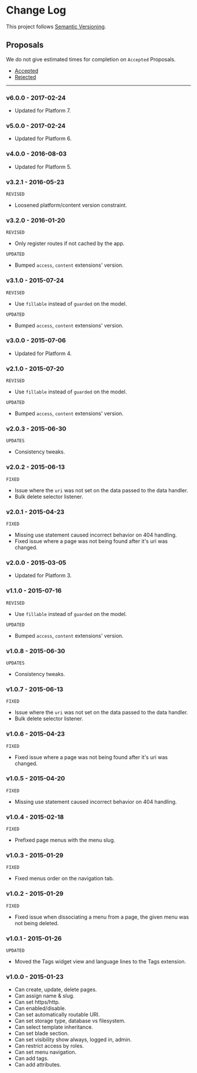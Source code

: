 # Change Log

This project follows [Semantic Versioning](CONTRIBUTING.md).

## Proposals

We do not give estimated times for completion on `Accepted` Proposals.

- [Accepted](https://github.com/cartalyst/platform-pages/labels/Accepted)
- [Rejected](https://github.com/cartalyst/platform-pages/labels/Rejected)

---

### v6.0.0 - 2017-02-24

- Updated for Platform 7.

### v5.0.0 - 2017-02-24

- Updated for Platform 6.

### v4.0.0 - 2016-08-03

- Updated for Platform 5.

### v3.2.1 - 2016-05-23

`REVISED`

- Loosened platform/content version constraint.

### v3.2.0 - 2016-01-20

`REVISED`

- Only register routes if not cached by the app.

`UPDATED`

- Bumped `access`, `content` extensions' version.

### v3.1.0 - 2015-07-24

`REVISED`

- Use `fillable` instead of `guarded` on the model.

`UPDATED`

- Bumped `access`, `content` extensions' version.

### v3.0.0 - 2015-07-06

- Updated for Platform 4.

### v2.1.0 - 2015-07-20

`REVISED`

- Use `fillable` instead of `guarded` on the model.

`UPDATED`

- Bumped `access`, `content` extensions' version.

### v2.0.3 - 2015-06-30

`UPDATES`

- Consistency tweaks.

### v2.0.2 - 2015-06-13

`FIXED`

- Issue where the `uri` was not set on the data passed to the data handler.
- Bulk delete selector listener.

### v2.0.1 - 2015-04-23

`FIXED`

- Missing use statement caused incorrect behavior on 404 handling.
- Fixed issue where a page was not being found after it's uri was changed.

### v2.0.0 - 2015-03-05

- Updated for Platform 3.

### v1.1.0 - 2015-07-16

`REVISED`

- Use `fillable` instead of `guarded` on the model.

`UPDATED`

- Bumped `access`, `content` extensions' version.

### v1.0.8 - 2015-06-30

`UPDATES`

- Consistency tweaks.

### v1.0.7 - 2015-06-13

`FIXED`

- Issue where the `uri` was not set on the data passed to the data handler.
- Bulk delete selector listener.

### v1.0.6 - 2015-04-23

`FIXED`

- Fixed issue where a page was not being found after it's uri was changed.

### v1.0.5 - 2015-04-20

`FIXED`

- Missing use statement caused incorrect behavior on 404 handling.

### v1.0.4 - 2015-02-18

`FIXED`

- Prefixed page menus with the menu slug.

### v1.0.3 - 2015-01-29

`FIXED`

- Fixed menus order on the navigation tab.

### v1.0.2 - 2015-01-29

`FIXED`

- Fixed issue when dissociating a menu from a page, the given menu was not being deleted.

### v1.0.1 - 2015-01-26

`UPDATED`

- Moved the Tags widget view and language lines to the Tags extension.

### v1.0.0 - 2015-01-23

- Can create, update, delete pages.
- Can assign name & slug.
- Can set https/http.
- Can enabled/disable.
- Can set automatically routable URI.
- Can set storage type, database vs filesystem.
- Can select template inheritance.
- Can set blade section.
- Can set visibility show always, logged in, admin.
- Can restrict access by roles.
- Can set menu navigation.
- Can add tags.
- Can add attributes.
